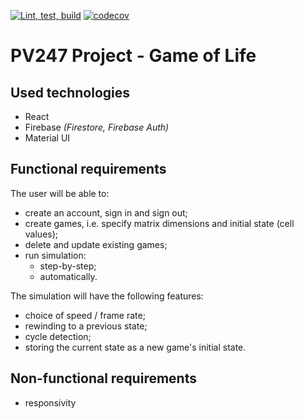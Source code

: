 [![Lint, test, build](https://github.com/Fuyunori/PV247-project/actions/workflows/lint_and_test.yml/badge.svg)](https://github.com/Fuyunori/PV247-project/actions/workflows/lint_and_test.yml)
[![codecov](https://codecov.io/gh/petr7555/PV247-project/branch/main/graph/badge.svg?token=HZU73RVO6M)](https://codecov.io/gh/petr7555/PV247-project)

# PV247 Project - Game of Life
## Used technologies
- React
- Firebase _(Firestore, Firebase Auth)_
- Material UI

## Functional requirements
The user will be able to:
- create an account, sign in and sign out;
- create games, i.e. specify matrix dimensions and initial state (cell values);
- delete and update existing games;
- run simulation:
  - step-by-step;
  - automatically.

The simulation will have the following features:
- choice of speed / frame rate;
- rewinding to a previous state;
- cycle detection;
- storing the current state as a new game's initial state.

## Non-functional requirements
- responsivity
